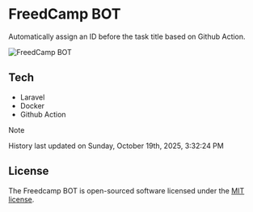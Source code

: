 # FreedCamp BOT

Automatically assign an ID before the task title based on Github Action.

![FreedCamp BOT](https://repository-images.githubusercontent.com/737932867/7d34798b-2680-471c-b089-a78a718d3d6a)

## Tech

- Laravel
- Docker
- Github Action

> [!NOTE]  
> History last updated on Sunday, October 19th, 2025, 3:32:24 PM

## License

The Freedcamp BOT is open-sourced software licensed under the [MIT license](https://opensource.org/licenses/MIT).
